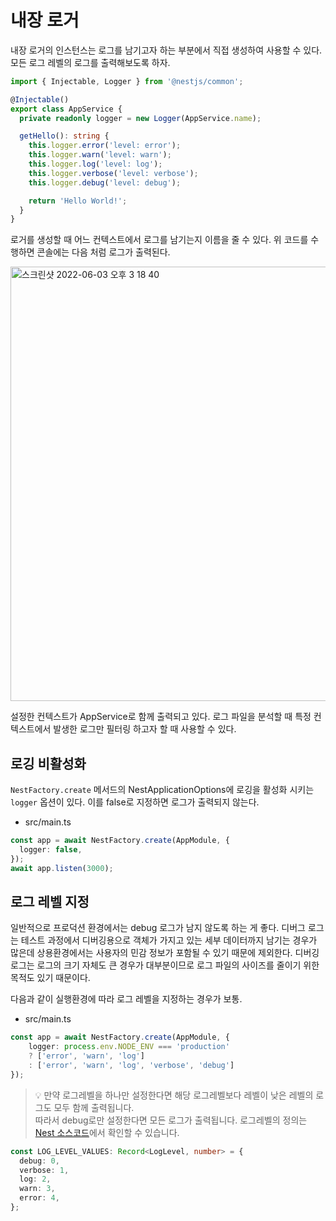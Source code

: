 # 내장 로거

내장 로거의 인스턴스는 로그를 남기고자 하는 부분에서 직접 생성하여 사용할 수 있다. 모든 로그 레벨의 로그를 출력해보도록 하자.

```ts
import { Injectable, Logger } from '@nestjs/common';

@Injectable()
export class AppService {
  private readonly logger = new Logger(AppService.name);

  getHello(): string {
    this.logger.error('level: error');
    this.logger.warn('level: warn');
    this.logger.log('level: log');
    this.logger.verbose('level: verbose');
    this.logger.debug('level: debug');

    return 'Hello World!';
  }
}
```

로거를 생성할 때 어느 컨텍스트에서 로그를 남기는지 이름을 줄 수 있다. 위 코드를 수행하면 콘솔에는 다음 처럼 로그가 출력된다.

<img width="695" alt="스크린샷 2022-06-03 오후 3 18 40" src="https://user-images.githubusercontent.com/25292654/171798197-91c87532-54bb-4c46-aa0c-18ce046a069d.png">

설정한 컨텍스트가 AppService로 함께 출력되고 있다. 로그 파일을 분석할 때 특정 컨텍스트에서 발생한 로그만 필터링 하고자 할 때 사용할 수 있다.

## 로깅 비활성화

`NestFactory.create` 메서드의 NestApplicationOptions에 로깅을 활성화 시키는 `logger` 옵션이 있다. 이를 false로 지정하면 로그가 출력되지 않는다.

- src/main.ts

```ts
const app = await NestFactory.create(AppModule, {
  logger: false,
});
await app.listen(3000);
```

## 로그 레벨 지정

일반적으로 프로덕션 환경에서는 debug 로그가 남지 않도록 하는 게 좋다. 디버그 로그는 테스트 과정에서 디버깅용으로 객체가 가지고 있는 세부 데이터까지 남기는 경우가 많은데 상용환경에서는 사용자의 민감 정보가 포함될 수 있기 때문에 제외한다. 디버깅 로그는 로그의 크기 자체도 큰 경우가 대부분이므로 로그 파일의 사이즈를 줄이기 위한 목적도 있기 때문이다.

다음과 같이 실행환경에 따라 로그 레벨을 지정하는 경우가 보통.

- src/main.ts

```ts
const app = await NestFactory.create(AppModule, {
    logger: process.env.NODE_ENV === 'production' 
    ? ['error', 'warn', 'log']
    : ['error', 'warn', 'log', 'verbose', 'debug']
});
```

> 💡 만약 로그레벨을 하나만 설정한다면 해당 로그레벨보다 레벨이 낮은 레벨의 로그도 모두 함께 출력됩니다.  
따라서 debug로만 설정한다면 모든 로그가 출력됩니다. 로그레벨의 정의는 [Nest 소스코드](https://github.com/nestjs/nest/blob/90ebd6825754fbd9d007ed3b873da782c75e9be7/packages/common/services/utils/is-log-level-enabled.util.ts#L3)에서 확인할 수 있습니다.

```ts
const LOG_LEVEL_VALUES: Record<LogLevel, number> = {
  debug: 0,
  verbose: 1,
  log: 2,
  warn: 3,
  error: 4,
};
```
